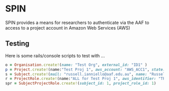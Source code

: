 # SPIN

SPIN provides a means for researchers to authenticate via the AAF to access to a project account in Amazon Web Services (AWS)

## Testing

Here is some rails/console scripts to test with ...

```ruby
o = Organisation.create!(name: "Test Org", external_id: "ID1" )
p = Project.create!(name:"Test Proj 1", aws_account: "AWS_ACC1", state: "A", organisation_id: 1)
s = Subject.create!(mail: "russell.ianniello@aaf.edu.au", name: "Russell Ianniello", targeted_id: "https://rapid.test.aaf.edu.au!http://localhost:8080!sVU8U1bEIkdK+FTWuGQEv9aEJ+o=", shared_token: nil)
r = ProjectRole.create!(name:"ALL for Test Proj 1", aws_identifier: "TP1", project_id: 1)
spr = SubjectProjectRole.create!(subject_id: 1, project_role_id: 1)
```
